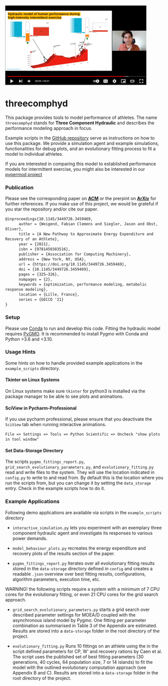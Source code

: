[![](./httpdocs/screenshot_video.png)](https://www.youtube.com/watch?v=OGiv_frvM6g)

# threecomphyd

This package provides tools to model performance of athletes. The name `threecomphyd` stands for
__Three Component Hydraulic__ and describes the performance modeling approach in focus.

Example scripts in the [GitHub repository](https://github.com/faweigend/three_comp_hyd) serve as instructions on how to
use this package. We provide a simulation agent and example simulations, functionalities for debug plots, and an
evolutionary fitting process to fit a model to individual athletes.

If you are interested in comparing this model to established performance models for intermittent exercise, you might 
also be interested in our [pypermod project](https://github.com/faweigend/pypermod)

### Publication

Please see the corresponding paper on [__ACM__](https://dl.acm.org/doi/10.1145/3449726.3459469) or the prerpint on
[__ArXiv__](https://arxiv.org/abs/2104.07903) for further references. If you make use of this project, 
we would be grateful if you star the repository and/or cite our paper.

```
@inproceedings{10.1145/3449726.3459469,
      author = {Weigend, Fabian Clemens and Siegler, Jason and Obst, Oliver},
      title = {A New Pathway to Approximate Energy Expenditure and Recovery of an Athlete},
      year = {2021},
      isbn = {9781450383516},
      publisher = {Association for Computing Machinery},
      address = {New York, NY, USA},
      url = {https://doi.org/10.1145/3449726.3459469},
      doi = {10.1145/3449726.3459469},
      pages = {325–326},
      numpages = {2},
      keywords = {optimization, performance modeling, metabolic response modeling},
      location = {Lille, France},
      series = {GECCO '21}
}
```

### Setup

Please use [Conda](https://docs.conda.io/projects/conda/en/latest/) to run and develop this code. 
Fitting the hydraulic model requires [PyGMO](https://esa.github.io/pygmo2/install.html#packages). 
It is recommended to install Pygmo with Conda and Python >3.6 and <3.10.

### Usage Hints

Some hints on how to handle provided example applications in the `example_scripts` directory.

#### Tkinter on Linux Systems

On Linux systems make sure `tkinter` for python3 is installed via the package manager to be 
able to see plots and animations.

#### SciView in Pycharm-Professional
If you use pycharm professional, please ensure that you deactivate the `SciView` tab when running interactive
animations.

```
File => Settings => Tools => Python Scientific => Uncheck "show plots in tool window"
```

#### Set Data-Storage Directory
The scripts `pygmo_fittings_report.py`, `grid_search_evolutionary_parameters.py`, and `evolutionary_fitting.py` read and
write files to the system. They will use the location indicated in `config.py` to write to and read from. By default
this is the location where you run the scripts from, but you can change it by setting the `data_storage` entry. Check in
the example scripts how to do it.

### Example Applications

Following demo applications are available via scripts in the `example_scripts` directory

* `interactive_simulation.py` lets you experiment with an exemplary three component hydraulic agent and investigate its
  responses to various power demands.

* `model_behaviour_plots.py` recreates the energy expenditure and recovery plots of the results section of the paper.

* `pygmo_fittings_report.py` Iterates over all evolutionary fitting results stored in the `data-storage` directory
  defined in `config` and creates a readable `.json` overview over best fitting results, configurations, algorithm
  parameters, execution time, etc.

WARNING! the following scripts require a system with a minimum of 7 CPU cores for the evolutionary fitting, or even 21
CPU cores for the grid search approach.

* `grid_search_evolutionary_parameters.py` starts a grid search over described parameter settings for MOEA/D coupled
  with the asynchronous island model by Pygmo. One fitting per parameter combination as summarised in Table 3 of the
  Appendix are estimated. Results are stored into a `data-storage` folder in the root directory of the project.

* `evolutionary_fitting.py` Runs 10 fittings on an athlete using the in the script defined parameters for CP, W' and
  recovery rations by Caen et al. The script uses the published set of best fitting parameters (30 generations, 40
  cycles, 64 population size, 7 or 14 islands) to fit the model with the outlined evolutionary computation approach
  (see Appendix B and C). Results are stored into a `data-storage` folder in the root directory of the project.

